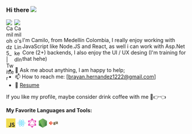 ### Hi there <img src="https://media.giphy.com/media/hvRJCLFzcasrR4ia7z/giphy.gif" width="25px">

<a href="https://twitter.com/Camilohdz5_">
  <img align="left" alt="Camilohdz5_ | Twitter" width="22px" src="https://raw.githubusercontent.com/peterthehan/peterthehan/master/assets/twitter.svg" />
</a>
<a href="https://www.linkedin.com/in/brayanhdz5/">
  <img align="left" alt="Camilo's LinkedIn" width="22px" src="https://raw.githubusercontent.com/peterthehan/peterthehan/master/assets/linkedin.svg" />
</a>
<br />
<br />

I'm Camilo, from Medellín Colombia, I really enjoy working with JavaScript like Node.JS and React, as well i can work with Asp.Net Core (2+) backends, I also enjoy the UI / UX desing (I'm training for that hehe) 
 
- 💬 Ask me about anything, I am happy to help;
- 📫 How to reach me: [brayan.hernandez1222@gmail.com]
- 📝 [Resume](https://camilo-hernandez.vercel.app/#resume)

If you like my profile, maybe consider drink coffee with me  🥺👉👈

**My Favorite Languages and Tools:** 

<code><img height="25" src="https://raw.githubusercontent.com/github/explore/80688e429a7d4ef2fca1e82350fe8e3517d3494d/topics/javascript/javascript.png"></code>
<code><img height="25" src="https://raw.githubusercontent.com/github/explore/80688e429a7d4ef2fca1e82350fe8e3517d3494d/topics/react/react.png"></code>
<code><img height="25" src="https://raw.githubusercontent.com/github/explore/5c058a388828bb5fde0bcafd4bc867b5bb3f26f3/topics/graphql/graphql.png"></code>
<code><img height="25" src="https://raw.githubusercontent.com/github/explore/80688e429a7d4ef2fca1e82350fe8e3517d3494d/topics/nodejs/nodejs.png"></code>
<code><img height="25" src="https://raw.githubusercontent.com/github/explore/80688e429a7d4ef2fca1e82350fe8e3517d3494d/topics/git/git.png"></code>




